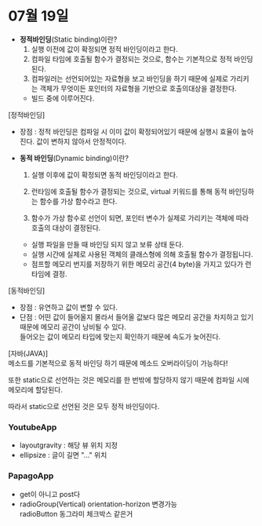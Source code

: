 # 07월 19일

- **정적바인딩**(Static binding)이란?
  1. 실행 이전에 값이 확정되면 정적 바인딩이라고 한다.  
  2. 컴파일 타임에 호출될 함수가 결정되는 것으로, 함수는 기본적으로 정적 바인딩된다.
  3. 컴파일러는 선언되어있는 자료형을 보고 바인딩을 하기 때문에 실제로 가리키는 객체가 무엇이든 포인터의 자료형을 기반으로 호출의대상을 결정한다.
  * 빌드 중에 이루어진다.  

[정적바인딩]
- 장점 : 정적 바인딩은 컴파일 시 이미 값이 확정되어있기 때문에 실행시 효율이 높아진다. 값이 변하지 않아서 안정적이다.

- **동적 바인딩**(Dynamic binding)이란?  
  1. 실행 이후에 값이 확정되면 동적 바인딩이라고 한다.

  2. 런타임에 호출될 함수가 결정되는 것으로, virtual 키워드를 통해 동적 바인딩하는 함수를 가상 함수라고 한다.

  3. 함수가 가상 함수로 선언이 되면, 포인터 변수가 실제로 가리키는 객체에 따라 호출의 대상이 결정된다.

  * 실행 파일을 만들 때 바인딩 되지 않고 보류 상태 둔다.
  * 실행 시간에 실제로 사용된 객체의 클래스형에 의해 호출될 함수가 결정됩니다.  
  * 점프할 메모리 번지를 저장하기 위한 메모리 공간(4 byte)을 가지고 있다가 런타임에 결정.

[동적바인딩]  
- 장점 : 유연하고 값이 변할 수 있다.
- 단점 : 어떤 값이 들어올지 몰라서 들어올 값보다 많은 메모리 공간을 차지하고 있기 때문에 메모리 공간이 낭비될 수 있다.  
들어오는 값이 메모리 타입에 맞는지 확인하기 때문에 속도가 늦어진다.


[자바(JAVA)]  
메소드를 기본적으로 동적 바인딩 하기 때문에 메소드 오버라이딩이 가능하다!

또한 static으로 선언하는 것은 메모리를 한 번밖에 할당하지 않기 때문에 컴파일 시에 메모리에 할당된다.

따라서 static으로 선언된 것은 모두 정적 바인딩이다.

### YoutubeApp 

- layoutgravity : 해당 뷰 위치 지정
- ellipsize : 글이 길면 "..." 위치

### PapagoApp
- get이 아니고 post다
- radioGroup(Vertical) orientation-horizon 변경가능  
radioButton 동그라미 체크박스 같은거